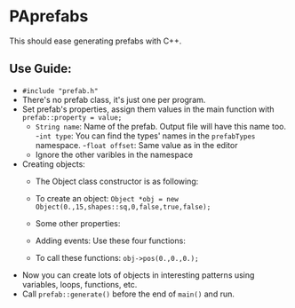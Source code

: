 # PAprefabs
This should ease generating prefabs with C++.
## Use Guide:
- ```#include "prefab.h"```
- There's no prefab class, it's just one per program.
- Set prefab's properties, assign them values in the main function with ```prefab::property = value;```
  - ```String name```: Name of the prefab. Output file will have this name too.
  -```int type```: You can find the types' names in the ```prefabTypes``` namespace.
  -```float offset```: Same value as in the editor
  - Ignore the other varibles in the namespace
- Creating objects:
  - The Object class constructor is as following:
  
  - To create an object:
  ```Object *obj = new Object(0.,15,shapes::sq,0,false,true,false);```
  - Some other properties:
  
  - Adding events: Use these four functions:
  
  - To call these functions:
  ```obj->pos(0.,0.,0.);```
- Now you can create lots of objects in interesting patterns using variables, loops, functions, etc.
- Call ```prefab::generate()``` before the end of ```main()``` and run.
